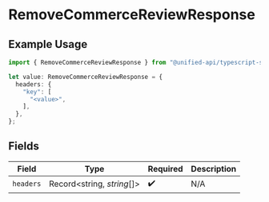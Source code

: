 # RemoveCommerceReviewResponse

## Example Usage

```typescript
import { RemoveCommerceReviewResponse } from "@unified-api/typescript-sdk/sdk/models/operations";

let value: RemoveCommerceReviewResponse = {
  headers: {
    "key": [
      "<value>",
    ],
  },
};
```

## Fields

| Field                      | Type                       | Required                   | Description                |
| -------------------------- | -------------------------- | -------------------------- | -------------------------- |
| `headers`                  | Record<string, *string*[]> | :heavy_check_mark:         | N/A                        |